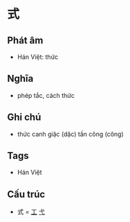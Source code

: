 # 式

## Phát âm
* Hán Việt: thức

## Nghĩa
* phép tắc, cách thức

## Ghi chú
* thức canh giặc (dặc) tấn công (công)

## Tags
* Hán Việt

## Cấu trúc
* 式 = [工](工.md) [弋](弋.md)

<script>window.HANZI_FIELD='式';</script>